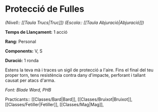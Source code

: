 # Protecció de Fulles

*(Nivell:: [[Taula Trucs|Truc]]) (Escola:: [[Taula Abjuració|Abjuració]])*

**Temps de Llançament:** 1 acció

**Rang:** Personal

**Components:** V, S

**Duració:** 1 ronda

Estens la teva mà i traces un sigil de protecció a l'aire. Fins el final del teu proper torn, tens resistència contra dany d'impacte, perforant i tallant causat per atacs d'arma.

*Font: Blade Ward, PHB*



Practicants:: [[Classes/Bard|Bard]], [[Classes/Bruixot|Bruixot]], [[Classes/Fetiller|Fetiller]], [[Classes/Mag|Mag]], 